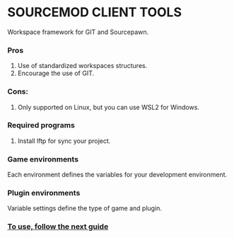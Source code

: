 # SOURCEMOD CLIENT TOOLS

Workspace framework for GIT and Sourcepawn.

### Pros

1. Use of standardized workspaces structures.
2. Encourage the use of GIT.


### Cons:

1. Only supported on Linux, but you can use WSL2 for Windows.

### Required programs

1. Install lftp for sync your project.

### Game environments

Each environment defines the variables for your development environment.

### Plugin environments

Variable settings define the type of game and plugin.

### [To use, follow the next guide](https://github.com/draenorg/sm-client-terminal/wiki/Installation)